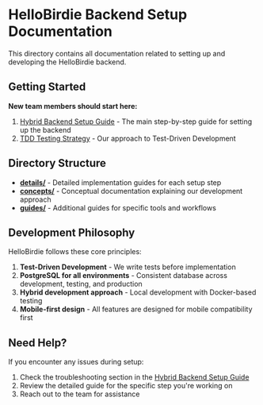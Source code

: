 # HelloBirdie Backend Setup Documentation

This directory contains all documentation related to setting up and developing the HelloBirdie backend.

## Getting Started

**New team members should start here:**

1. [Hybrid Backend Setup Guide](./hybrid-backend-setup-guide.md) - The main step-by-step guide for setting up the backend
2. [TDD Testing Strategy](./tdd-testing-strategy.md) - Our approach to Test-Driven Development

## Directory Structure

- **[details/](./details/)** - Detailed implementation guides for each setup step
- **[concepts/](./concepts/)** - Conceptual documentation explaining our development approach
- **[guides/](./guides/)** - Additional guides for specific tools and workflows

## Development Philosophy

HelloBirdie follows these core principles:

1. **Test-Driven Development** - We write tests before implementation
2. **PostgreSQL for all environments** - Consistent database across development, testing, and production
3. **Hybrid development approach** - Local development with Docker-based testing
4. **Mobile-first design** - All features are designed for mobile compatibility first

## Need Help?

If you encounter any issues during setup:

1. Check the troubleshooting section in the [Hybrid Backend Setup Guide](./hybrid-backend-setup-guide.md)
2. Review the detailed guide for the specific step you're working on
3. Reach out to the team for assistance
